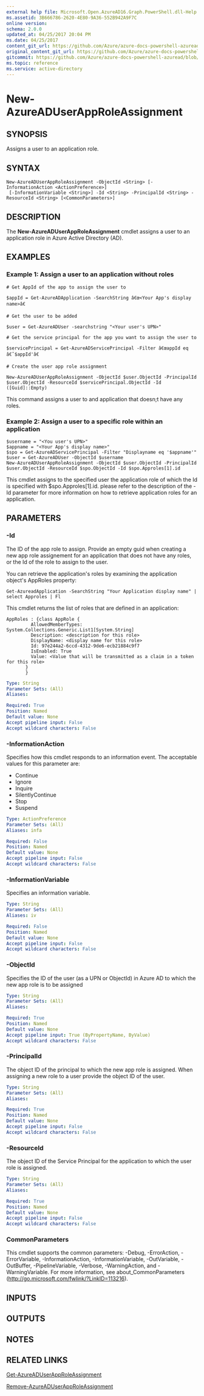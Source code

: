 ```yaml
---
external help file: Microsoft.Open.AzureAD16.Graph.PowerShell.dll-Help.xml
ms.assetid: 3B666786-2620-4E80-9A36-552B942A9F7C
online version:
schema: 2.0.0
updated_at: 04/25/2017 20:04 PM
ms.date: 04/25/2017
content_git_url: https://github.com/Azure/azure-docs-powershell-azuread/blob/VinceSmith-patch-2/Azure%20AD%20Cmdlets/AzureAD/v2preview/New-AzureADUserAppRoleAssignment.md
original_content_git_url: https://github.com/Azure/azure-docs-powershell-azuread/blob/VinceSmith-patch-2/Azure%20AD%20Cmdlets/AzureAD/v2preview/New-AzureADUserAppRoleAssignment.md
gitcommit: https://github.com/Azure/azure-docs-powershell-azuread/blob/c5cc449ee6e2b805fc85a9e05130b06b10899f67
ms.topic: reference
ms.service: active-directory
---
```


# New-AzureADUserAppRoleAssignment

## SYNOPSIS
Assigns a user to an application role.

## SYNTAX

```
New-AzureADUserAppRoleAssignment -ObjectId <String> [-InformationAction <ActionPreference>]
 [-InformationVariable <String>] -Id <String> -PrincipalId <String> -ResourceId <String> [<CommonParameters>]
```

## DESCRIPTION
The **New-AzureADUserAppRoleAssignment** cmdlet assigns a user to an application role in Azure Active Directory (AD).

## EXAMPLES

### Example 1: Assign a user to an application without roles
```
# Get AppId of the app to assign the user to

$appId = Get-AzureADApplication -SearchString â€œ<Your App's display name>â€

# Get the user to be added

$user = Get-AzureADUser -searchstring "<Your user's UPN>"

# Get the service principal for the app you want to assign the user to

$servicePrincipal = Get-AzureADServicePrincipal -Filter â€œappId eq â€˜$appId'â€

# Create the user app role assignment

New-AzureADUserAppRoleAssignment -ObjectId $user.ObjectId -PrincipalId $user.ObjectId -ResourceId $servicePrincipal.ObjectId -Id ([Guid]::Empty)
```

This command assigns a user to and application that doesn;t have any roles.

### Example 2: Assign a user to a specific role within an application
```
$username = "<You user's UPN>"
$appname = "<Your App's display name>"
$spo = Get-AzureADServicePrincipal -Filter "Displayname eq '$appname'"
$user = Get-AzureADUser -ObjectId $username
New-AzureADUserAppRoleAssignment -ObjectId $user.ObjectId -PrincipalId $user.ObjectId -ResourceId $spo.ObjectId -Id $spo.Approles[1].id
```

This cmdlet assigns to the specified user the application role of which the Id is specified with $spo.Approles[1].id. please refer to the description of the -Id parameter for more information on how to retrieve application roles for an application.

## PARAMETERS

### -Id
The ID of the app role to assign. Provide an empty guid when creating a new app role assignement for an application that does not have any roles, or the Id of the role to assign to the user.

You can retrieve the application's roles by examining the application object's AppRoles property:

	Get-AzureadApplication -SearchString "Your Application display name" | select Approles | Fl 

This cmdlet returns the list of roles that are defined in an application:

	AppRoles : {class AppRole {
             AllowedMemberTypes: System.Collections.Generic.List1[System.String]
             Description: <description for this role>
             DisplayName: <display name for this role>
             Id: 97e244a2-6ccd-4312-9de6-ecb21884c9f7
             IsEnabled: True
             Value: <Value that will be transmitted as a claim in a token for this role>
           }
           }


```yaml
Type: String
Parameter Sets: (All)
Aliases: 

Required: True
Position: Named
Default value: None
Accept pipeline input: False
Accept wildcard characters: False
```

### -InformationAction
Specifies how this cmdlet responds to an information event. The acceptable values for this parameter are:

- Continue
- Ignore
- Inquire
- SilentlyContinue
- Stop
- Suspend

```yaml
Type: ActionPreference
Parameter Sets: (All)
Aliases: infa

Required: False
Position: Named
Default value: None
Accept pipeline input: False
Accept wildcard characters: False
```

### -InformationVariable
Specifies an information variable.

```yaml
Type: String
Parameter Sets: (All)
Aliases: iv

Required: False
Position: Named
Default value: None
Accept pipeline input: False
Accept wildcard characters: False
```

### -ObjectId
Specifies the ID of the user (as a UPN or ObjectId) in Azure AD to which the new app role is to be assigned

```yaml
Type: String
Parameter Sets: (All)
Aliases: 

Required: True
Position: Named
Default value: None
Accept pipeline input: True (ByPropertyName, ByValue)
Accept wildcard characters: False
```

### -PrincipalId
The object ID of the principal to which the new app role is assigned. When assigning a new role to a user provide the object ID of the user.

```yaml
Type: String
Parameter Sets: (All)
Aliases: 

Required: True
Position: Named
Default value: None
Accept pipeline input: False
Accept wildcard characters: False
```

### -ResourceId
The object ID of the Service Principal for the application to which the user role is assigned.

```yaml
Type: String
Parameter Sets: (All)
Aliases: 

Required: True
Position: Named
Default value: None
Accept pipeline input: False
Accept wildcard characters: False
```

### CommonParameters
This cmdlet supports the common parameters: -Debug, -ErrorAction, -ErrorVariable, -InformationAction, -InformationVariable, -OutVariable, -OutBuffer, -PipelineVariable, -Verbose, -WarningAction, and -WarningVariable. For more information, see about_CommonParameters (http://go.microsoft.com/fwlink/?LinkID=113216).

## INPUTS

## OUTPUTS

## NOTES

## RELATED LINKS

[Get-AzureADUserAppRoleAssignment](./Get-AzureADUserAppRoleAssignment.md)

[Remove-AzureADUserAppRoleAssignment](./Remove-AzureADUserAppRoleAssignment.md)

